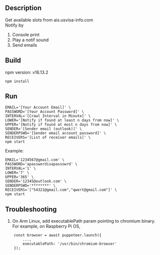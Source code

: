 ## Description
Get available slots from ais.usvisa-info.com  
Notify by  
<ol>
    <li>Console print</li>
    <li>Play a notif sound</li>
    <li>Send emails</li>
</ol>

## Build
npm version: v16.13.2
```
npm install
```

## Run
```
EMAIL='[Your Account Email]' \
PASSWORD='[Your Account Password]' \
INTERVAL='[Crawl Interval in Minute]' \
LOWER='[Notify if found at least n days from now]' \
UPPER='[Notify if found at most n days from now]' \
SENDER='[Sender email (outlook)]' \
SENDERPSWD='[Sender email account password]' \
RECEIVERS='[List of receiver emails]' \
npm start
```

Example:
```
EMAIL='1234567@gmail.com' \
PASSWORD='apasswordisapassowrd' \
INTERVAL='1' \
LOWER='7' \
UPPER='365' \
SENDER='12345@outlook.com' \
SENDERPSWD='********' \
RECEIVERS='["54321@gmail.com","qwert@gmail.com"]' \
npm start
```

## Troubleshooting
1. On Arm Linux, add executablePath param pointing to chromium binary. For example, on Raspberry Pi OS, 
```
    const browser = await puppeteer.launch({
        ...,
        executablePath: '/usr/bin/chromium-browser'
    });
```